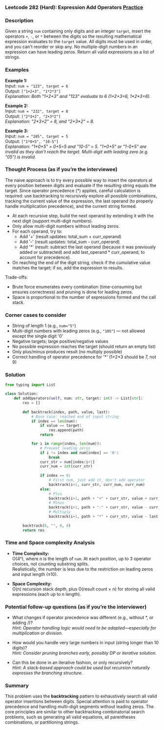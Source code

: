 ### Leetcode 282 (Hard): Expression Add Operators [Practice](https://leetcode.com/problems/expression-add-operators)

### Description  
Given a string `num` containing only digits and an integer `target`, insert the operators `+`, `-`, or `*` between the digits so the resulting mathematical expression evaluates to the `target` value. All digits must be used in order, and you can't reorder or skip any. No multiple-digit numbers in an expression can have leading zeros. Return all valid expressions as a list of strings.

### Examples  

**Example 1:**  
Input: `num = "123", target = 6`  
Output: `["1+2+3", "1*2*3"]`  
*Explanation: Both "1+2+3" and "1*2*3" evaluate to 6 (1+2+3=6, 1\*2\*3=6).*

**Example 2:**  
Input: `num = "232", target = 8`  
Output: `["2*3+2", "2+3*2"]`  
*Explanation: "2\*3+2" = 8, and "2+3\*2" = 8.*

**Example 3:**  
Input: `num = "105", target = 5`  
Output: `["1*0+5", "10-5"]`  
*Explanation: "1\*0+5" = 0+5=5 and "10-5" = 5. "1+0+5" or "1-0+5" are invalid as they don't reach the target. Multi-digit with leading zero (e.g. "05") is invalid.*

### Thought Process (as if you’re the interviewee)  

The naive approach is to try every possible way to insert the operators at every position between digits and evaluate if the resulting string equals the target. Since operator precedence (\*) applies, careful calculation is required: use backtracking to recursively explore all possible combinations, tracking the current value of the expression, the last operand (to properly handle multiplication precedence), and the current string formed.

- At each recursive step, build the next operand by extending it with the next digit (support multi-digit numbers).
- Only allow multi-digit numbers without leading zeros.
- For each operand, try to:
  - Add '+' (result updates: total_sum + curr_operand)
  - Add '-' (result updates: total_sum - curr_operand)
  - Add '*' (result: subtract the last operand (because it was previously added or subtracted) and add last_operand * curr_operand, to account for precedence).
- On reaching the end of the digit string, check if the cumulative value matches the target; if so, add the expression to results.

Trade-offs:  
- Brute force enumerates every combination (time-consuming but ensures correctness) and pruning is done for leading zeros.
- Space is proportional to the number of expressions formed and the call stack.

### Corner cases to consider  
- String of length 1 (e.g., `num="5"`)
- Multi-digit numbers with leading zeros (e.g., `"105"`) — not allowed except the single digit '0'
- Negative targets; large positive/negative values
- No possible expression reaches the target (should return an empty list)
- Only plus/minus produces result (no multiply possible)
- Correct handling of operator precedence for '*' (1+2\*3 should be 7, not 9)

### Solution

```python
from typing import List

class Solution:
    def addOperators(self, num: str, target: int) -> List[str]:
        res = []
        
        def backtrack(index, path, value, last):
            # Base case: reached end of input string
            if index == len(num):
                if value == target:
                    res.append(path)
                return

            for i in range(index, len(num)):
                # Prevent leading zeros
                if i != index and num[index] == '0':
                    break
                curr_str = num[index:i+1]
                curr_num = int(curr_str)
                
                if index == 0:
                    # First num, just add it, don't add operator
                    backtrack(i+1, curr_str, curr_num, curr_num)
                else:
                    # Plus
                    backtrack(i+1, path + "+" + curr_str, value + curr_num, curr_num)
                    # Minus
                    backtrack(i+1, path + "-" + curr_str, value - curr_num, -curr_num)
                    # Multiply
                    backtrack(i+1, path + "*" + curr_str, value - last + last * curr_num, last * curr_num)
        
        backtrack(0, "", 0, 0)
        return res
```

### Time and Space complexity Analysis  

- **Time Complexity:**  
  O(4ⁿ), where n is the length of `num`. At each position, up to 3 operator choices, not counting substring splits.  
  Realistically, the number is less due to the restriction on leading zeros and input length (≤10).

- **Space Complexity:**  
  O(n) recursion stack depth, plus O(result count × n) for storing all valid expressions (each up to n length).

### Potential follow-up questions (as if you’re the interviewer)  

- What changes if operator precedence was different (e.g., without \*, or adding /)?  
  *Hint: Operator handling logic would need to be adapted—especially for multiplication or division.*

- How would you handle very large numbers in input (string longer than 10 digits)?  
  *Hint: Consider pruning branches early, possibly DP or iterative solution.*

- Can this be done in an iterative fashion, or only recursively?  
  *Hint: A stack-based approach could be used but recursion naturally expresses the branching structure.*

### Summary
This problem uses the **backtracking** pattern to exhaustively search all valid operator insertions between digits. Special attention is paid to operator precedence and handling multi-digit segments without leading zeros. The core principles are similar to other backtracking combinatorial search problems, such as generating all valid equations, all parentheses combinations, or partitioning strings.